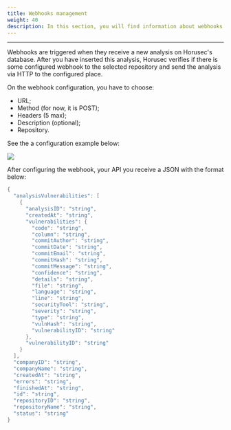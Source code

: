 ```yaml
---
title: Webhooks management
weight: 40
description: In this section, you will find information about webhooks management.
---
```


---

Webhooks are triggered when they receive a new analysis on Horusec's database. After you have inserted this analysis, Horusec verifies if there is some configured webhook to the selected repository and send the analysis via HTTP to the configured place.

On the webhook configuration, you have to choose:

* URL;
* Method \(for now, it is POST\); 
* Headers \(5 max\);
* Description \(optional\);
* Repository.

See the a configuration example below: 

![](/docs/en/references/manager/webhooks-management/1-webhook-management.gif)

After configuring the webhook, your API you receive a JSON with the format below: 

```go
{
  "analysisVulnerabilities": [
    {
      "analysisID": "string",
      "createdAt": "string",
      "vulnerabilities": {
        "code": "string",
        "column": "string",
        "commitAuthor": "string",
        "commitDate": "string",
        "commitEmail": "string",
        "commitHash": "string",
        "commitMessage": "string",
        "confidence": "string",
        "details": "string",
        "file": "string",
        "language": "string",
        "line": "string",
        "securityTool": "string",
        "severity": "string",
        "type": "string",
        "vulnHash": "string",
        "vulnerabilityID": "string"
      },
      "vulnerabilityID": "string"
    }
  ],
  "companyID": "string",
  "companyName": "string",
  "createdAt": "string",
  "errors": "string",
  "finishedAt": "string",
  "id": "string",
  "repositoryID": "string",
  "repositoryName": "string",
  "status": "string"
}

```
